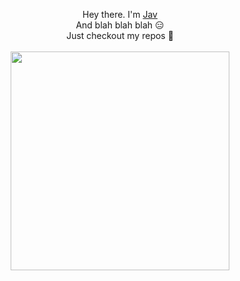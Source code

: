 <p align="center">
  Hey there. I'm <a href="https://github.com/0xjav">Jav</a><br> And blah blah blah 😑<br>Just checkout my repos 🤘
  <br>
  <br>
  <img src="https://i2.wp.com/media3.giphy.com/media/l3E6KC64glestQ7Sw/giphy.gif" width="350" />
</p>
